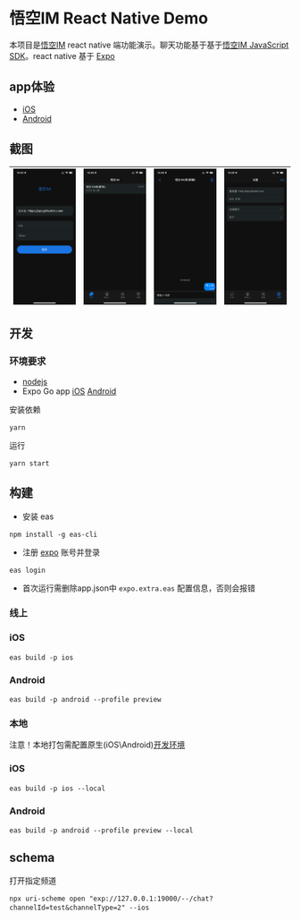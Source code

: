# 悟空IM React Native Demo

本项目是[悟空IM](https://githubim.com/) react native 端功能演示。聊天功能基于基于[悟空IM JavaScript SDK](https://githubim.com/sdk/javascript.html)。react native 基于 [Expo](https://expo.dev/)

## app体验

- [iOS](https://testflight.apple.com/join/s0NwSQ7l)
- [Android](https://www.pgyer.com/wukongim)

## 截图

<!-- | ---- | ---- | ---- | ---- | -->
| ![1](./screenshots/1.png) | ![2](./screenshots/2.png) | ![3](./screenshots/3.png) | ![4](./screenshots/4.png) |
| ---- | ---- | ---- | ---- |


## 开发

### 环境要求

- [nodejs](https://nodejs.org/)
- Expo Go app [iOS](https://apps.apple.com/app/apple-store/id982107779) [Android](https://play.google.com/store/apps/details?id=host.exp.exponent&referrer=www)

安装依赖

```shell
yarn
```

运行
```shell
yarn start
```

## 构建

- 安装 eas 
```shell
npm install -g eas-cli
```
- 注册 [expo](https://expo.dev/) 账号并登录 
```shell
eas login
```
- 首次运行需删除app.json中 `expo.extra.eas` 配置信息，否则会报错

### 线上

### iOS

```shell
eas build -p ios
```

### Android

```shell
eas build -p android --profile preview
```

### 本地

注意！本地打包需配置原生(iOS\Android)[开发环境](https://reactnative.dev/docs/environment-setup)

### iOS

```shell
eas build -p ios --local
```

### Android
 
```shell
eas build -p android --profile preview --local
```

## schema

打开指定频道

```shell
npx uri-scheme open "exp://127.0.0.1:19000/--/chat?channelId=test&channelType=2" --ios
```
